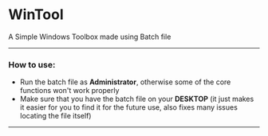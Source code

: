 # WinTool
A Simple Windows Toolbox made using Batch file

---

### How to use:
- Run the batch file as **Administrator**, otherwise some of the core functions won't work properly
- Make sure that you have the batch file on your **DESKTOP** (it just makes it easier for you to find it for the future use, also fixes many issues locating the file itself)

 
---
